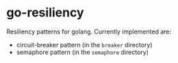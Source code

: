 go-resiliency
=============

Resiliency patterns for golang. Currently implemented are:
- circuit-breaker pattern (in the `breaker` directory)
- semaphore pattern (in the `semaphore` directory)
